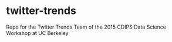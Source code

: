 # twitter-trends
Repo for the Twitter Trends Team of the 2015 CDIPS Data Science Workshop at UC Berkeley
